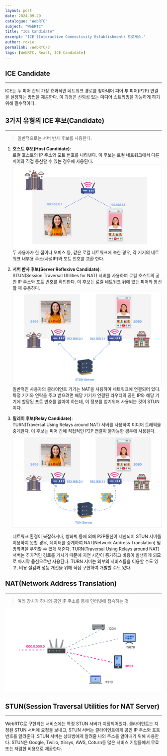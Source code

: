```yaml
---
layout: post
date: 2024-09-29
catalogue: "WebRTC"
subject: "WebRTC"
title: "ICE Candidate"
excerpt: "ICE (Interactive Connectivity Establishment) 프로세스."
author: roxie
permalink: /WebRTC/3
tags: [WebRTC, React, ICE Candidate]
---
```


## ICE Candidate

---

ICE는 두 피어 간의 가장 효과적인 네트워크 경로를 찾아내어 피어 투 피어(P2P) 연결을 설정하는 방법을 제공한다. 이 과정은 신뢰성 있는 미디어 스트리밍을 가능하게 하기 위해 필수적이다.

## 3가지 유형의 ICE 후보(Candidate)

---

> 일반적으로는 서버 반사 후보를 사용한다.

1. **호스트 후보(Host Candidate)**:  
   로컬 호스트의 IP 주소와 포트 번호를 나타낸다. 이 후보는 로컬 네트워크에서 다른 피어와 직접 통신할 수 있는 경우에 사용된다.
   <img src="/assets/img/content/WebRTC/003/001.png" alt="">
   두 사용자가 한 집이나 오피스 등, 같은 로컬 네트워크에 속한 경우, 각 기기의 네트워크 내부용 주소(사설IP)와 포트 번호를 교환 한다.

2. **서버 반사 후보(Server Reflexive Candidate)**:  
   STUN(Session Traversal Utilities for NAT) 서버를 사용하여 로컬 호스트의 공인 IP 주소와 포트 번호를 확인한다. 이 후보는 로컬 네트워크 뒤에 있는 피어와 통신할 때 유용하다.
   <img src="/assets/img/content/WebRTC/003/002.png" alt="">
   일반적인 사용자의 클라이언트 기기는 NAT을 사용하여 네트워크에 연결되어 있다. 특정 기기와 연락을 주고 받으려면 해당 기기가 연결된 라우터의 공인 IP와 해당 기기에 할당된 포트 번호를 알아야 하는데, 이 정보를 얻기위해 사용되는 것이 STUN이다.

3. **릴레이 후보(Relay Candidate)**:  
   TURN(Traversal Using Relays around NAT) 서버를 사용하여 미디어 트래픽을 중계한다. 이 후보는 피어 간에 직접적인 P2P 연결이 불가능한 경우에 사용된다.
   <img src="/assets/img/content/WebRTC/003/003.png" alt="">

   네트워크 환경이 복잡하거나, 방화벽 등에 의해 P2P통신이 제한되어 STUN 서버를 이용하지 못할 경우, 데이터를 중계하여 NAT(Network Address Translation) 및 방화벽을 우회할 수 있게 해준다.
   TURN(Traversal Using Relays around NAT) 서버는 추가적인 경로를 거치기 때문에 지연 시간이 증가하고 비용이 발생하게 되므로 마지막 옵션으로만 사용된다.
   TURN 서버는 외부의 서비스들을 이용할 수도 있고, 비용 절감과 성능 개선을 위해 직접 구현하여 개발할 수도 있다.

## NAT(Network Address Translation)

---

> 여러 장치가 하나의 공인 IP 주소를 통해 인터넷에 접속하는 것

<img src="/assets/img/content/WebRTC/003/004.png" alt="">

## STUN(Session Traversal Utilities for NAT Server)

---

WebRTC로 구현되는 서비스에는 특정 STUN 서버가 지정되어있다. 클라이언트는 지정된 STUN 서버에 요청을 보내고, STUN 서버는 클라이언트에게 공인 IP 주소와 포트 번호를 알려준다.
STUN 서버는 상대방에게 알려줄 나의 주소를 알아내기 위해 사용한다.
STUN은 Google, Twilio, Xirsys, AWS, Coturn등 많은 서비스 기업들에서 무료 또는 저렴한 비용으로 제공한다.
